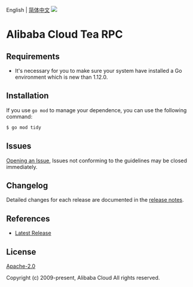 English | [简体中文](README-CN.md)
![](https://aliyunsdk-pages.alicdn.com/icons/AlibabaCloud.svg)

# Alibaba Cloud Tea RPC

## Requirements
- It's necessary for you to make sure your system have installed a Go environment which is new than 1.12.0.

## Installation
If you use `go mod` to manage your dependence, you can use the following command:

```sh
$ go mod tidy
```

## Issues
[Opening an Issue](https://github.com/aliyun/alibabacloud-oss-sdk/issues/new), Issues not conforming to the guidelines may be closed immediately.

## Changelog
Detailed changes for each release are documented in the [release notes](./ChangeLog.txt).

## References
* [Latest Release](https://github.com/aliyun/alibabacloud-oss-sdk/tree/master/util/golang)

## License
[Apache-2.0](http://www.apache.org/licenses/LICENSE-2.0)

Copyright (c) 2009-present, Alibaba Cloud All rights reserved.